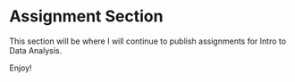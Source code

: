 # Assignment Section

This section will be where I will continue to publish assignments for Intro to Data Analysis.

Enjoy!

